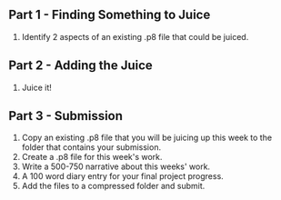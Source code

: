 ## Part 1 - Finding Something to Juice
1. Identify 2 aspects of an existing .p8 file that could be juiced.

## Part 2 - Adding the Juice
1. Juice it!

## Part 3 - Submission

1. Copy an existing .p8 file that you will be juicing up this week to the folder that contains your submission.
1. Create a .p8 file for this week's work.
1. Write a 500-750 narrative about this weeks' work. 
1. A 100 word diary entry for your final project progress.
1. Add the files to a compressed folder and submit. 
